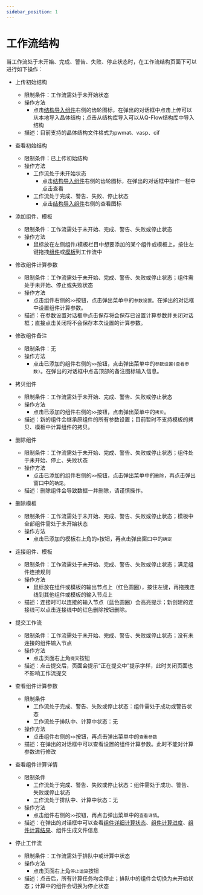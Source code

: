 ```yaml
---
sidebar_position: 1
---
```


# 工作流结构
当工作流处于未开始、完成、警告、失败、停止状态时，在工作流结构页面下可以进行如下操作：

- 上传初始结构
  - 限制条件：工作流需处于未开始状态
  - 操作方法
    - 点击[结构导入组件](/next/Q-Flow/模拟/组件/qflow_component_start/)右侧的齿轮图标，在弹出的对话框中点击上传可以从本地导入晶体结构；点击从结构库导入可以从Q-Flow结构库中导入结构
  - 描述：目前支持的晶体结构文件格式为pwmat、vasp、cif
- 查看初始结构
  - 限制条件：已上传初始结构
  - 操作方法
    - 工作流处于未开始状态
      - 点击[结构导入组件](/next/Q-Flow/模拟/组件/qflow_component_start/)右侧的齿轮图标，在弹出的对话框中操作一栏中点击查看
    - 工作流处于完成、警告、失败、停止状态
      - 点击[结构导入组件](/next/Q-Flow/模拟/组件/qflow_component_start/)右侧的查看图标
- 添加组件、模板
  - 限制条件：工作流需处于未开始、完成、警告、失败或停止状态
  - 操作方法
    - 鼠标放在左侧组件/模板栏目中想要添加的某个组件或模板上，按住左键拖拽[组件](/next/Q-Flow/模拟/组件/)或[模板](/next/Q-Flow/模拟/模板/)到工作流中
- 修改组件计算参数
  - 限制条件：工作流需处于未开始、完成、警告、失败或停止状态；组件需处于未开始、停止或失败状态
  - 操作方法
    - 点击组件右侧的`>>`按钮，点击弹出菜单中的`参数设置`。在弹出的对话框中设置组件计算参数。
  - 描述：在参数设置对话框中点击保存将会保存已设置计算参数并关闭对话框；直接点击关闭将不会保存本次设置的计算参数。
- 修改组件备注
  - 限制条件：无
  - 操作方法
    - 点击已添加的组件右侧的`>>`按钮，点击弹出菜单中的`参数设置(查看参数)`。在弹出的对话框中点击顶部的备注图标输入信息。
- 拷贝组件
  - 限制条件：工作流需处于未开始、完成、警告、失败或停止状态
  - 操作方法
    - 点击已添加的组件右侧的`>>`按钮，点击弹出菜单中的`拷贝`。
  - 描述：新的组件会继承原组件的所有参数设置；目前暂时不支持模板的拷贝、模板中计算组件的拷贝。
- 删除组件
  - 限制条件：工作流需处于未开始、完成、警告、失败或停止状态；组件处于未开始、停止、失败状态
  - 操作方法
    - 点击已添加的组件右侧的`>>`按钮，点击弹出菜单中的`删除`，再点击弹出窗口中的`确定`。
  - 描述：删除组件会导致数据一并删除，请谨慎操作。
- 删除模板
  - 限制条件：工作流需处于未开始、完成、警告、失败或停止状态；模板中全部组件需处于未开始状态
  - 操作方法
    - 点击已添加的模板右上角的`×`按钮，再点击弹出窗口中的`确定`
- 连接组件、模板
  - 限制条件：工作流需处于未开始、完成、警告、失败或停止状态；满足组件连接规则
  - 操作方法
    - 鼠标放在组件或模板的输出节点上（红色圆圈），按住左键，再拖拽连线到其他组件或模板的输入节点上
  - 描述：连接时可以连接的输入节点（蓝色圆圈）会高亮提示；新创建的连接线可以点击连接线中的红色删除按钮删除。
- 提交工作流
  - 限制条件：工作流需处于未开始、完成、警告、失败或停止状态；没有未连接的组件输入节点
  - 操作方法
    - 点击页面右上角`提交`按钮
  - 描述：点击提交后，页面会提示“正在提交中”提示字样，此时关闭页面也不影响工作流提交
- 查看组件计算参数
  - 限制条件
    - 工作流处于完成、警告、失败或停止状态：组件需处于成功或警告状态
    - 工作流处于排队中、计算中状态：无
  - 操作方法
    - 点击组件右侧的`>>`按钮，再点击弹出菜单中的`查看参数`
  - 描述：在弹出的对话框中可以查看设置的组件计算参数。此时不能对计算参数进行修改
- 查看组件计算详情
  - 限制条件
    - 工作流处于完成、警告、失败或停止状态：组件需处于成功、警告、失败或停止状态
    - 工作流处于排队中、计算中状态：无
  - 操作方法
    - 点击组件右侧的`>>`按钮，再点击弹出菜单中的`查看详情`。
  - 描述：在弹出的对话框中可以查看[组件详细计算状态](/next/Q-Flow/模拟/工作流/qflow_component_status/)、[组件计算进度](/next/Q-Flow/模拟/工作流/qflow_component_progress/)、[组件计算结果](/next/Q-Flow/模拟/工作流/qflow_component_result/)、组件生成文件信息

- 停止工作流
  - 限制条件：工作流需处于排队中或计算中状态
  - 操作方法
    - 点击页面右上角`停止运算`按钮
  - 描述：点击后，所有计算任务均会停止；排队中的组件会切换为未开始状态；计算中的组件会切换为停止状态
